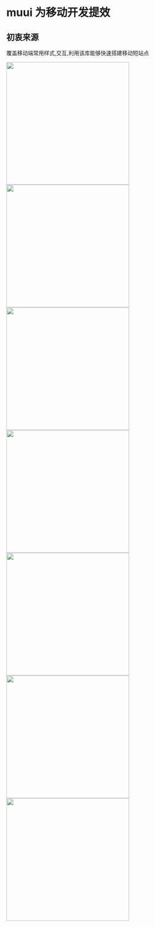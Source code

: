 muui 为移动开发提效
============
## 初衷来源
覆盖移动端常用样式,交互,利用该库能够快速搭建移动短站点
<div>
<img src="assets/image/IMG_2760.PNG"/ width='320'>
<img src="assets/image/IMG_2761.PNG"/ width='320'>
<img src="assets/image/IMG_2762.PNG"/ width='320'>
<img src="assets/image/IMG_2763.PNG"/ width='320'>
<img src="assets/image/IMG_2764.PNG"/ width='320'>
<img src="assets/image/IMG_2765.PNG"/ width='320'>
<img src="assets/image/IMG_2766.PNG"/ width='320'>
</div>


